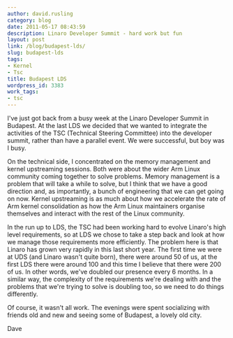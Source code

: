 ```yaml
---
author: david.rusling
category: blog
date: 2011-05-17 08:43:59
description: Linaro Developer Summit - hard work but fun
layout: post
link: /blog/budapest-lds/
slug: budapest-lds
tags:
- Kernel
- Tsc
title: Budapest LDS
wordpress_id: 3383
work_tags:
- tsc
---
```


I've just got back from a busy week at the Linaro Developer Summit in Budapest. At the last LDS we decided that we wanted to integrate the activities of the TSC (Technical Steering Committee) into the developer summit, rather than have a parallel event. We were successful, but boy was I busy.

On the technical side, I concentrated on the memory management and kernel upstreaming sessions. Both were about the wider Arm Linux community coming together to solve problems. Memory management is a problem that will take a while to solve, but I think that we have a good direction and, as importantly, a bunch of engineering that we can get going on now. Kernel upstreaming is as much about how we accelerate the rate of Arm kernel consolidation as how the Arm Linux maintainers organise themselves and interact with the rest of the Linux community.

In the run up to LDS, the TSC had been working hard to evolve Linaro's high level requirements, so at LDS we chose to take a step back and look at how we manage those requirements more efficiently. The problem here is that Linaro has grown very rapidly in this last short year. The first time we were at UDS (and Linaro wasn't quite born), there were around 50 of us, at the first LDS there were around 100 and this time I believe that there were 200 of us. In other words, we've doubled our presence every 6 months. In a similar way, the complexity of the requirements we're dealing with and the problems that we're trying to solve is doubling too, so we need to do things differently.

Of course, it wasn't all work. The evenings were spent socializing with friends old and new and seeing some of Budapest, a lovely old city.

Dave